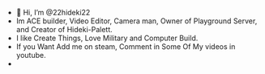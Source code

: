 - 👋 Hi, I’m @22hideki22
-  Im ACE builder, Video Editor, Camera man, Owner of Playground Server, and Creator of Hideki-Palett.
-  I like Create Things, Love Military and Computer Build.
-  If you Want Add me on steam, Comment in Some Of My videos in youtube.
-  
